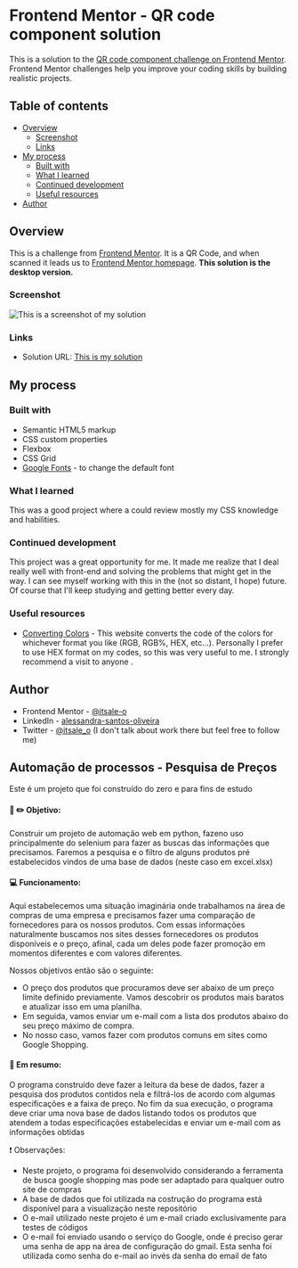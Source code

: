 # Frontend Mentor - QR code component solution

This is a solution to the [QR code component challenge on Frontend Mentor](https://www.frontendmentor.io/challenges/qr-code-component-iux_sIO_H). Frontend Mentor challenges help you improve your coding skills by building realistic projects. 

## Table of contents

- [Overview](#Overview)
  - [Screenshot](#screenshot)
  - [Links](#links)
- [My process](#my-process)
  - [Built with](#built-with)
  - [What I learned](#what-i-learned)
  - [Continued development](#continued-development)
  - [Useful resources](#useful-resources)
- [Author](#author)

## Overview

This is a challenge from [Frontend Mentor](https://www.frontendmentor.io/challenges/qr-code-component-iux_sIO_H). It is a QR Code, and when scanned it leads us to [Frontend Mentor homepage](https://www.frontendmentor.io/). **This solution is the desktop version.**

### Screenshot

![This is a screenshot of my solution](/qr_code_solution_desktop.png)

### Links

- Solution URL: [This is my solution](https://itsale-o.github.io/qr-code-frontend-mentor/)

## My process

### Built with

- Semantic HTML5 markup
- CSS custom properties
- Flexbox
- CSS Grid
- [Google Fonts](https://fonts.google.com/) - to change the default font

### What I learned

This was a good project where a could review mostly my CSS knowledge and habilities.

### Continued development

This project was a great opportunity for me. It made me realize that I deal really well with front-end and solving the problems that might get in the way. I can see myself working with this in the (not so distant, I hope) future. Of course that I'll keep studying and getting better every day.

### Useful resources

- [Converting Colors](https://convertingcolors.com/) - This website converts the code of the colors for whichever format you like (RGB, RGB%, HEX, etc...). Personally I prefer to use HEX format on my codes, so this was very useful to me. I strongly recommend a visit to anyone .

## Author

- Frontend Mentor - [@itsale-o](https://www.frontendmentor.io/profile/itsale-o)
- LinkedIn - [alessandra-santos-oliveira](https://www.linkedin.com/in/alessandra-santos-oliveira/)
- Twitter - [@itsale_o](https://twitter.com/itsale_o) (I don't talk about work there but feel free to follow me)











## Automação de processos - Pesquisa de Preços

Este é um projeto que foi construído do zero e para fins de estudo

#### :notebook: :pencil2: Objetivo:

Construir um projeto de automação web em python, fazeno uso principalmente do selenium para fazer as buscas das informações que precisamos. Faremos a pesquisa e o filtro de alguns produtos pré estabelecidos vindos de uma base de dados (neste caso em excel.xlsx)

#### :computer: Funcionamento:

Aqui estabelecemos uma situação imaginária onde trabalhamos na área de compras de uma empresa e precisamos fazer uma comparação de fornecedores para os nossos produtos. Com essas informações naturalmente buscamos nos sites desses fornecedores os produtos disponíveis e o preço, afinal, cada um deles pode fazer promoção em momentos diferentes e com valores diferentes.

Nossos objetivos então são o seguinte: 

- O preço dos produtos que procuramos deve ser abaixo de um preço limite definido previamente. Vamos descobrir os produtos mais baratos e atualizar isso em uma planilha.
- Em seguida, vamos enviar um e-mail com a lista dos produtos abaixo do seu preço máximo de compra.
- No nosso caso, vamos fazer com produtos comuns em sites como Google Shopping.

#### :pencil: Em resumo:

O programa construído deve fazer a leitura da bese de dados, fazer a pesquisa dos produtos contidos nela e filtrá-los de acordo com algumas especificações e a faixa de preço. No fim da sua execução, o programa deve criar uma nova base de dados listando todos os produtos que atendem a todas especificações estabelecidas e enviar um e-mail com as informações obtidas


:exclamation: Observações: 
- Neste projeto, o programa foi desenvolvido considerando a ferramenta de busca google shopping mas pode ser adaptado para qualquer outro site de compras
- A base de dados que foi utilizada na costrução do programa está disponível para a visualização neste repositório
- O e-mail utilizado neste projeto é um e-mail criado exclusivamente para testes de códigos
- O e-mail foi enviado usando o serviço do Google, onde é preciso gerar uma senha de app na área de configuração do gmail. Esta senha foi utilizada como senha do e-mail ao invés da senha do email de fato 
